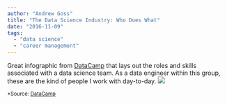 ```yaml
---
author: "Andrew Goss"
title: "The Data Science Industry: Who Does What"
date: "2016-11-09"
tags:
  - "data science"
  - "career management"
---
```


Great infographic from <a href="https://www.datacamp.com" target="_blank">DataCamp</a> that lays out the roles and skills associated with a data science team. As a data engineer within this group, these are the kind of people I work with day-to-day.
<img src="http://101.datascience.community/wp-content/uploads/2015/11/datasciencejobs.png">

<sub>*Source: <a href="https://www.datacamp.com" target="_blank">DataCamp</a></sub>